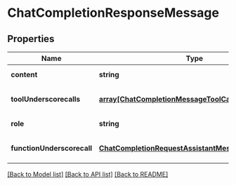 # ChatCompletionResponseMessage

## Properties
Name | Type | Description | Notes
------------ | ------------- | ------------- | -------------
**content** | **string** |  | [default to null]
**toolUnderscorecalls** | [**array[ChatCompletionMessageToolCall]**](ChatCompletionMessageToolCall.md) |  | [optional] [default to null]
**role** | **string** |  | [default to null]
**functionUnderscorecall** | [**ChatCompletionRequestAssistantMessageFunctionCall**](ChatCompletionRequestAssistantMessageFunctionCall.md) |  | [optional] [default to null]

[[Back to Model list]](../README.md#documentation-for-models) [[Back to API list]](../README.md#documentation-for-api-endpoints) [[Back to README]](../README.md)



